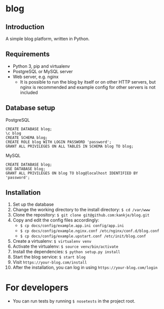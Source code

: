 blog
====

Introduction
------------

A simple blog platform, written in Python.

Requirements
------------

* Python 3, pip and virtualenv
* PostgreSQL or MySQL server
* Web server, e.g. nginx
    * It is possible to run the blog by itself or on other HTTP servers,
      but nginx is recommended and example config for other servers is not included

Database setup
--------------

PostgreSQL

    CREATE DATABASE blog;
    \c blog
    CREATE SCHEMA blog;
    CREATE ROLE blog WITH LOGIN PASSWORD 'password';
    GRANT ALL PRIVILEGES ON ALL TABLES IN SCHEMA blog TO blog;

MySQL

    CREATE DATABASE blog;
    USE DATABASE blog;
    GRANT ALL PRIVILEGES ON blog TO blog@localhost IDENTIFIED BY 'password';

Installation
------------

1. Set up the database
2. Change the working directory to the install directory: `$ cd /var/www`
3. Clone the repository: `$ git clone git@github.com:kankje/blog.git`
4. Copy and edit the config files accordingly:
    * `$ cp docs/config/example.app.ini config/app.ini`
    * `$ cp docs/config/example.nginx.conf /etc/nginx/conf.d/blog.conf`
    * `$ cp docs/config/example.upstart.conf /etc/init/blog.conf`
5. Create a virtualenv: `$ virtualenv venv`
6. Activate the virtualenv: `$ source venv/bin/activate`
7. Install the dependencies: `$ python setup.py install`
8. Start the blog service: `$ start blog`
9. Visit `https://your-blog.com/install`
10. After the installation, you can log in using `https://your-blog.com/login`

For developers
==============

* You can run tests by running `$ nosetests` in the project root.

